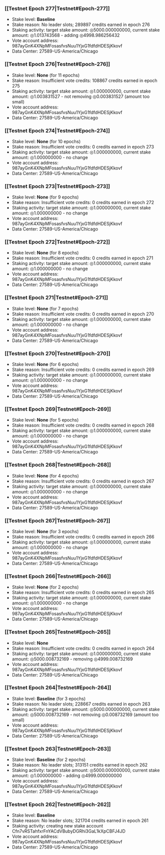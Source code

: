 ### [[Testnet Epoch 277|Testnet#Epoch-277]]
* Stake level: **Baseline**
* Stake reason: No leader slots; 289897 credits earned in epoch 276
* Staking activity: target stake amount: ◎5000.000000000, current stake amount: ◎1.013743568 - adding ◎4998.986256432
* Vote account address: 987ayGnK4XNpMFosasfvsNuu1YjxG1fdfdHDESjKkovf
* Data Center: 27589-US-America/Chicago
### [[Testnet Epoch 276|Testnet#Epoch-276]]
* Stake level: **None** (for 11 epochs)
* Stake reason: Insufficient vote credits: 108867 credits earned in epoch 275
* Staking activity: target stake amount: ◎1.000000000, current stake amount: ◎1.003831527 - not removing ◎0.003831527 (amount too small)
* Vote account address: 987ayGnK4XNpMFosasfvsNuu1YjxG1fdfdHDESjKkovf
* Data Center: 27589-US-America/Chicago
### [[Testnet Epoch 274|Testnet#Epoch-274]]
* Stake level: **None** (for 10 epochs)
* Stake reason: Insufficient vote credits: 0 credits earned in epoch 273
* Staking activity: target stake amount: ◎1.000000000, current stake amount: ◎1.000000000 - no change
* Vote account address: 987ayGnK4XNpMFosasfvsNuu1YjxG1fdfdHDESjKkovf
* Data Center: 27589-US-America/Chicago
### [[Testnet Epoch 273|Testnet#Epoch-273]]
* Stake level: **None** (for 9 epochs)
* Stake reason: Insufficient vote credits: 0 credits earned in epoch 272
* Staking activity: target stake amount: ◎1.000000000, current stake amount: ◎1.000000000 - no change
* Vote account address: 987ayGnK4XNpMFosasfvsNuu1YjxG1fdfdHDESjKkovf
* Data Center: 27589-US-America/Chicago
### [[Testnet Epoch 272|Testnet#Epoch-272]]
* Stake level: **None** (for 8 epochs)
* Stake reason: Insufficient vote credits: 0 credits earned in epoch 271
* Staking activity: target stake amount: ◎1.000000000, current stake amount: ◎1.000000000 - no change
* Vote account address: 987ayGnK4XNpMFosasfvsNuu1YjxG1fdfdHDESjKkovf
* Data Center: 27589-US-America/Chicago
### [[Testnet Epoch 271|Testnet#Epoch-271]]
* Stake level: **None** (for 7 epochs)
* Stake reason: Insufficient vote credits: 0 credits earned in epoch 270
* Staking activity: target stake amount: ◎1.000000000, current stake amount: ◎1.000000000 - no change
* Vote account address: 987ayGnK4XNpMFosasfvsNuu1YjxG1fdfdHDESjKkovf
* Data Center: 27589-US-America/Chicago
### [[Testnet Epoch 270|Testnet#Epoch-270]]
* Stake level: **None** (for 6 epochs)
* Stake reason: Insufficient vote credits: 0 credits earned in epoch 269
* Staking activity: target stake amount: ◎1.000000000, current stake amount: ◎1.000000000 - no change
* Vote account address: 987ayGnK4XNpMFosasfvsNuu1YjxG1fdfdHDESjKkovf
* Data Center: 27589-US-America/Chicago
### [[Testnet Epoch 269|Testnet#Epoch-269]]
* Stake level: **None** (for 5 epochs)
* Stake reason: Insufficient vote credits: 0 credits earned in epoch 268
* Staking activity: target stake amount: ◎1.000000000, current stake amount: ◎1.000000000 - no change
* Vote account address: 987ayGnK4XNpMFosasfvsNuu1YjxG1fdfdHDESjKkovf
* Data Center: 27589-US-America/Chicago
### [[Testnet Epoch 268|Testnet#Epoch-268]]
* Stake level: **None** (for 4 epochs)
* Stake reason: Insufficient vote credits: 0 credits earned in epoch 267
* Staking activity: target stake amount: ◎1.000000000, current stake amount: ◎1.000000000 - no change
* Vote account address: 987ayGnK4XNpMFosasfvsNuu1YjxG1fdfdHDESjKkovf
* Data Center: 27589-US-America/Chicago
### [[Testnet Epoch 267|Testnet#Epoch-267]]
* Stake level: **None** (for 3 epochs)
* Stake reason: Insufficient vote credits: 0 credits earned in epoch 266
* Staking activity: target stake amount: ◎1.000000000, current stake amount: ◎1.000000000 - no change
* Vote account address: 987ayGnK4XNpMFosasfvsNuu1YjxG1fdfdHDESjKkovf
* Data Center: 27589-US-America/Chicago
### [[Testnet Epoch 266|Testnet#Epoch-266]]
* Stake level: **None** (for 2 epochs)
* Stake reason: Insufficient vote credits: 0 credits earned in epoch 265
* Staking activity: target stake amount: ◎1.000000000, current stake amount: ◎1.000000000 - no change
* Vote account address: 987ayGnK4XNpMFosasfvsNuu1YjxG1fdfdHDESjKkovf
* Data Center: 27589-US-America/Chicago
### [[Testnet Epoch 265|Testnet#Epoch-265]]
* Stake level: **None**
* Stake reason: Insufficient vote credits: 0 credits earned in epoch 264
* Staking activity: target stake amount: ◎1.000000000, current stake amount: ◎5000.008732169 - removing ◎4999.008732169
* Vote account address: 987ayGnK4XNpMFosasfvsNuu1YjxG1fdfdHDESjKkovf
* Data Center: 27589-US-America/Chicago
### [[Testnet Epoch 264|Testnet#Epoch-264]]
* Stake level: **Baseline** (for 3 epochs)
* Stake reason: No leader slots; 228667 credits earned in epoch 263
* Staking activity: target stake amount: ◎5000.000000000, current stake amount: ◎5000.008732169 - not removing ◎0.008732169 (amount too small)
* Vote account address: 987ayGnK4XNpMFosasfvsNuu1YjxG1fdfdHDESjKkovf
* Data Center: 27589-US-America/Chicago
### [[Testnet Epoch 263|Testnet#Epoch-263]]
* Stake level: **Baseline** (for 2 epochs)
* Stake reason: No leader slots; 313151 credits earned in epoch 262
* Staking activity: target stake amount: ◎5000.000000000, current stake amount: ◎1.000000000 - adding ◎4999.000000000
* Vote account address: 987ayGnK4XNpMFosasfvsNuu1YjxG1fdfdHDESjKkovf
* Data Center: 27589-US-America/Chicago
### [[Testnet Epoch 262|Testnet#Epoch-262]]
* Stake level: **Baseline**
* Stake reason: No leader slots; 321704 credits earned in epoch 261
* Staking activity: creating new stake account Cfn7vRSTahfxrFnYACdVBubyDGRhi3GaL1kXpCBFJ4JD
* Vote account address: 987ayGnK4XNpMFosasfvsNuu1YjxG1fdfdHDESjKkovf
* Data Center: 27589-US-America/Chicago